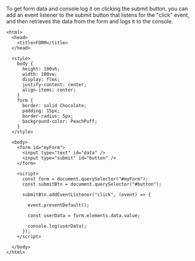 To get form data and console log it on clicking the submit button, you can add an event listener to the submit button that listens for the "click" event, and then retrieves the data from the form and logs it to the console.

```
<html>
  <head>
    <title>FORM</title>
  </head>

  <style>
    body {
      height: 100vh;
      width: 100vw;
      display: flex;
      justify-content: center;
      align-items: center;
    }
    form {
      border: solid Chocolate;
      padding: 15px;
      border-radius: 5px;
      background-color: PeachPuff;
    }
  </style>

  <body>
    <form id="myForm">
      <input type="text" id="data" />
      <input type="submit" id="button" />
    </form>

    <script>
      const form = document.querySelector("#myForm");
      const submitBtn = document.querySelector("#button");

      submitBtn.addEventListener("click", (event) => {

        event.preventDefault();

        const userData = form.elements.data.value;

        console.log(userData);
      });
    </script>

  </body>
</html>
```
